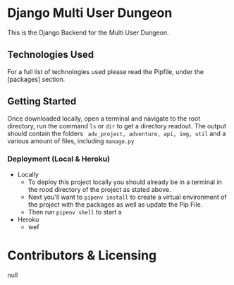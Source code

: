 # Django Multi User Dungeon

This is the Django Backend for the Multi User Dungeon. 

## Technologies Used

For a full list of technologies used please read the Pipfile, under the [packages] section.

## Getting Started

Once downloaded locally, open a terminal and navigate to the root directory, run the command `ls` or `dir` to get a directory readout. The output should contain the folders ` adv_project, adventure, api, img, util` and a various amount of files, including `manage.py`

### Deployment (Local & Heroku)

- Locally
  - To deploy this project locally you should already be in a terminal in the rood directory of the project as stated above.
  - Next you'll want to `pipenv install` to create a virtual environment of the project with the packages as well as update the Pip File.
  - Then run `pipenv shell` to start a 
- Heroku
  - wef

# Contributors & Licensing

null